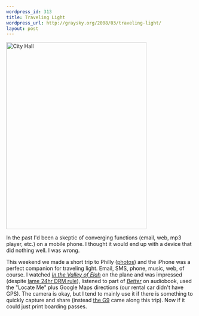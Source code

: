 ```yaml
--- 
wordpress_id: 313
title: Traveling Light
wordpress_url: http://graysky.org/2008/03/traveling-light/
layout: post
---
```

<div class="flickr-frame">
<a href="http://www.flickr.com/photos/downtree/2306773764/" title="City Hall"><img src="http://farm4.static.flickr.com/3084/2306773764_c5a509909a.jpg" class="flickr-photo" width="375" height="500" alt="City Hall" /></a>
</div>

In the past I'd been a skeptic of converging functions (email, web, mp3 player, etc.) on a mobile phone. I thought it would end up with a device that did nothing well. I was wrong. 

This weekend we made a short trip to Philly (<a href="http://www.flickr.com/photos/downtree/sets/72157604030379895/">photos</a>) and the iPhone was a perfect companion for traveling light. Email, SMS, phone, music, web, of course. I watched <em><a href="http://www.imdb.com/title/tt0478134/">In the Valley of Elah</a></em> on the plane and was impressed (despite <a href="http://arstechnica.com/journals/apple.ars/2008/01/25/review-of-itunes-movie-rentals-what-you-need-to-know">lame 24hr DRM rule</a>), listened to part of <em><a href="http://www.amazon.com/dp/0312427654/mikechampion">Better</a></em> on audiobook, used the "Locate Me" plus Google Maps directions (our rental car didn't have GPS). The camera is okay, but I tend to mainly use it if there is something to quickly capture and share (instead <a href="http://graysky.org/2008/01/canon-powershot-g9/">the G9</a> came along this trip). Now if it could just print boarding passes.

